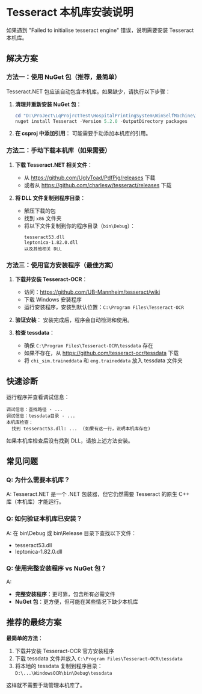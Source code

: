 # Tesseract 本机库安装说明

如果遇到 "Failed to initialise tesseract engine" 错误，说明需要安装 Tesseract 本机库。

## 解决方案

### 方法一：使用 NuGet 包（推荐，最简单）

Tesseract.NET 包应该自动包含本机库。如果缺少，请执行以下步骤：

1. **清理并重新安装 NuGet 包**：
   ```powershell
   cd "D:\ProJect\LqProjrctTest\HospitalPrintingSystem\WinSelfMachine\WindowsOCR"
   nuget install Tesseract -Version 5.2.0 -OutputDirectory packages
   ```

2. **在 csproj 中添加引用**：
   可能需要手动添加本机库的引用。

### 方法二：手动下载本机库（如果需要）

1. **下载 Tesseract.NET 相关文件**：
   - 从 https://github.com/UglyToad/PdfPig/releases 下载
   - 或者从 https://github.com/charlesw/tesseract/releases 下载

2. **将 DLL 文件复制到程序目录**：
   - 解压下载的包
   - 找到 `x86` 文件夹
   - 将以下文件复制到你的程序目录（`bin\Debug`）：
     ```
     tesseract53.dll
     leptonica-1.82.0.dll
     以及其他相关 DLL
     ```

### 方法三：使用官方安装程序（最佳方案）

1. **下载并安装 Tesseract-OCR**：
   - 访问：https://github.com/UB-Mannheim/tesseract/wiki
   - 下载 Windows 安装程序
   - 运行安装程序，安装到默认位置：`C:\Program Files\Tesseract-OCR`

2. **验证安装**：
   安装完成后，程序会自动检测和使用。

3. **检查 tessdata**：
   - 确保 `C:\Program Files\Tesseract-OCR\tessdata` 存在
   - 如果不存在，从 https://github.com/tesseract-ocr/tessdata 下载
   - 将 `chi_sim.traineddata` 和 `eng.traineddata` 放入 tessdata 文件夹

## 快速诊断

运行程序并查看调试信息：
```
调试信息：查找路径 - ...
调试信息：tessdata目录 - ...
本机库检查：
  找到 tesseract53.dll: ...  (如果有这一行，说明本机库存在)
```

如果本机库检查后没有找到 DLL，请按上述方法安装。

## 常见问题

### Q: 为什么需要本机库？
A: Tesseract.NET 是一个 .NET 包装器，但它仍然需要 Tesseract 的原生 C++ 库（本机库）才能运行。

### Q: 如何验证本机库已安装？
A: 在 bin\Debug 或 bin\Release 目录下查找以下文件：
- tesseract53.dll
- leptonica-1.82.0.dll

### Q: 使用完整安装程序 vs NuGet 包？
A: 
- **完整安装程序**：更可靠，包含所有必需文件
- **NuGet 包**：更方便，但可能在某些情况下缺少本机库

## 推荐的最终方案

**最简单的方法**：
1. 下载并安装 Tesseract-OCR 官方安装程序
2. 下载 tessdata 文件并放入 `C:\Program Files\Tesseract-OCR\tessdata`
3. 将本地的 tessdata 复制到程序目录：`D:\...\WindowsOCR\bin\Debug\tessdata`

这样就不需要手动管理本机库了。

